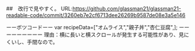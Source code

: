 ##　改行で見やすく。
URL:https://github.com/glassman21/glassman21-readable-code/commit/3260eb7e2cf6713dee26269b9587de08e3a5e146

ーーボツコードーー
var recipeData=["オムライス","親子丼","杏仁豆腐",];
ーーーーーーーーー
理由：横に長いと横スクロールが発生する可能性があり、見にくいし、手間なので。

